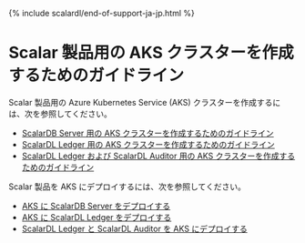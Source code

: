 {% include scalardl/end-of-support-ja-jp.html %}

# Scalar 製品用の AKS クラスターを作成するためのガイドライン

Scalar 製品用の Azure Kubernetes Service (AKS) クラスターを作成するには、次を参照してください。

* [ScalarDB Server 用の AKS クラスターを作成するためのガイドライン](CreateAKSClusterForScalarDB.md)
* [ScalarDL Ledger 用の AKS クラスターを作成するためのガイドライン](CreateAKSClusterForScalarDL.md)
* [ScalarDL Ledger および ScalarDL Auditor 用の AKS クラスターを作成するためのガイドライン](CreateAKSClusterForScalarDLAuditor.md)

Scalar 製品を AKS にデプロイするには、次を参照してください。

* [AKS に ScalarDB Server をデプロイする](ManualDeploymentGuideScalarDBServerOnAKS.md)
* [AKS に ScalarDL Ledger をデプロイする](ManualDeploymentGuideScalarDLOnAKS.md)
* [ScalarDL Ledger と ScalarDL Auditor を AKS にデプロイする](ManualDeploymentGuideScalarDLAuditorOnAKS.md)
